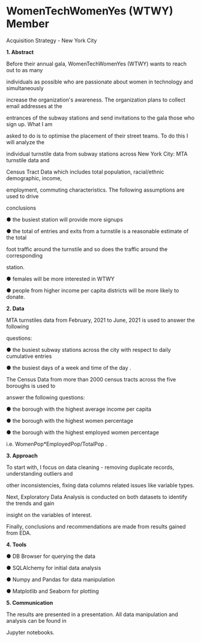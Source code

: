﻿



# WomenTechWomenYes (WTWY) Member

Acquisition Strategy - New York City

**1. Abstract**

Before their annual gala, WomenTechWomenYes (WTWY) wants to reach out to as many

individuals as possible who are passionate about women in technology and simultaneously

increase the organization's awareness. The organization plans to collect email addresses at the

entrances of the subway stations and send invitations to the gala those who sign up. What I am

asked to do is to optimise the placement of their street teams. To do this I will analyze the

individual turnstile data from subway stations across New York City: MTA turnstile data and

Census Tract Data which includes total population, racial/ethnic demographic, income,

employment, commuting characteristics. The following assumptions are used to drive

conclusions

● the busiest station will provide more signups

● the total of entries and exits from a turnstile is a reasonable estimate of the total

foot traffic around the turnstile and so does the traffic around the corresponding

station.

● females will be more interested in WTWY

● people from higher income per capita districts will be more likely to donate.

**2. Data**

MTA turnstiles data from February, 2021 to June, 2021 is used to answer the following

questions:

● the busiest subway stations across the city with respect to daily cumulative entries

● the busiest days of a week and time of the day .

The Census Data from more than 2000 census tracts across the five boroughs is used to

answer the following questions:

● the borough with the highest average income per capita

● the borough with the highest women percentage

● the borough with the highest employed women percentage

i.e. WomenPop\*EmployedPop/TotalPop .

**3. Approach**

To start with, I focus on data cleaning - removing duplicate records, understanding outliers and

other inconsistencies, fixing data columns related issues like variable types.

Next, Exploratory Data Analysis is conducted on both datasets to identify the trends and gain

insight on the variables of interest.

Finally, conclusions and recommendations are made from results gained from EDA.

**4. Tools**

● DB Browser for querying the data

● SQLAlchemy for initial data analysis

● Numpy and Pandas for data manipulation

● Matplotlib and Seaborn for plotting

**5. Communication**

The results are presented in a presentation. All data manipulation and analysis can be found in

Jupyter notebooks.

